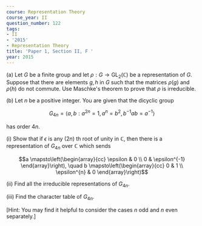 ```yaml
---
course: Representation Theory
course_year: II
question_number: 122
tags:
- II
- '2015'
- Representation Theory
title: 'Paper 1, Section II, F '
year: 2015
---
```




(a) Let $G$ be a finite group and let $\rho: G \rightarrow \mathrm{GL}_{2}(\mathbb{C})$ be a representation of $G$. Suppose that there are elements $g, h$ in $G$ such that the matrices $\rho(g)$ and $\rho(h)$ do not commute. Use Maschke's theorem to prove that $\rho$ is irreducible.

(b) Let $n$ be a positive integer. You are given that the dicyclic group

$$G_{4 n}=\left\langle a, b: a^{2 n}=1, a^{n}=b^{2}, b^{-1} a b=a^{-1}\right\rangle$$

has order $4 n$.

(i) Show that if $\epsilon$ is any $(2 n)$ th root of unity in $\mathbb{C}$, then there is a representation of $G_{4 n}$ over $\mathbb{C}$ which sends

$$a \mapsto\left(\begin{array}{cc}
\epsilon & 0 \\
0 & \epsilon^{-1}
\end{array}\right), \quad b \mapsto\left(\begin{array}{cc}
0 & 1 \\
\epsilon^{n} & 0
\end{array}\right)$$

(ii) Find all the irreducible representations of $G_{4 n}$.

(iii) Find the character table of $G_{4 n}$.

[Hint: You may find it helpful to consider the cases $n$ odd and $n$ even separately.]